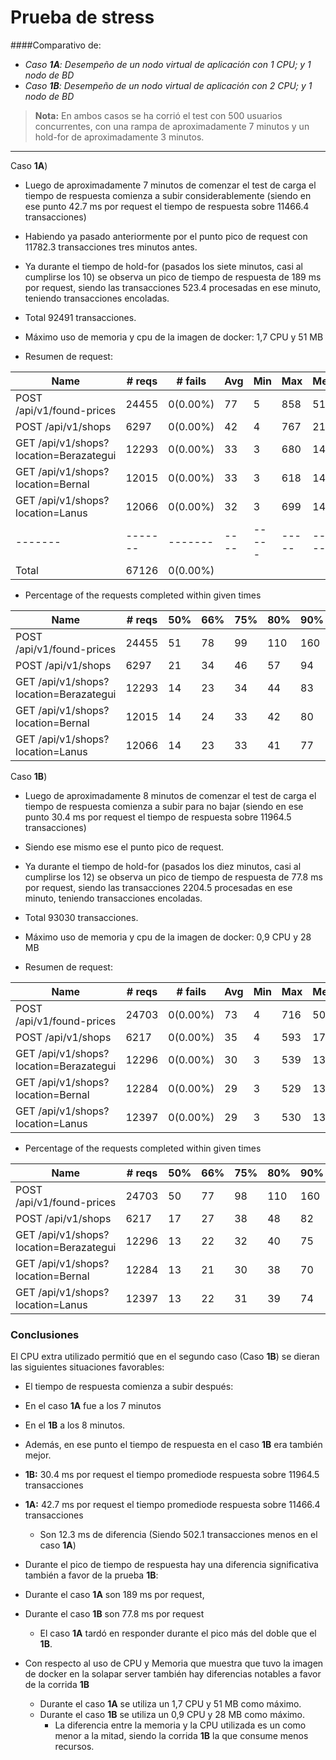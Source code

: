 Prueba de stress 
===================

####Comparativo de:

 - _Caso **1A**: Desempeño de un nodo virtual de aplicación con 1 CPU; y 1 nodo de BD_
 - _Caso **1B**: Desempeño de un nodo virtual de aplicación con 2 CPU; y 1 nodo de BD_


> **Nota:**
> En ambos casos se ha corrió el test con 500 usuarios concurrentes, con una rampa de aproximadamente 7 minutos y un hold-for de aproximadamente 3 minutos.

----------

Caso **1A**)

- Luego de aproximadamente 7 minutos de comenzar el test de carga el tiempo de respuesta comienza a subir considerablemente (siendo en ese punto  42.7 ms por request el tiempo de respuesta sobre  11466.4 transacciones)

- Habiendo ya pasado anteriormente por el punto pico de request con 11782.3 transacciones tres minutos antes.

- Ya durante el tiempo de hold-for (pasados los siete minutos, casi al cumplirse los 10) se observa un pico de tiempo de respuesta de 189 ms por request, siendo las transacciones 523.4 procesadas en ese minuto, teniendo transacciones encoladas.

- Total 92491 transacciones. 

- Máximo uso de memoria y cpu de la imagen de docker: 1,7 CPU y 51 MB 

- Resumen de request:

|Name|# reqs|# fails|Avg|Min|Max|Median|req/s|
|-------|-------|-------|----|-----|-----|---------|------|
|POST /api/v1/found-prices|24455|0(0.00%)|77|5|858|51|63.90|
|POST /api/v1/shops|6297|0(0.00%)|42|4|767|21|15.80|
|GET /api/v1/shops?location=Berazategui|12293|0(0.00%)|33|3|680|14|33.10|
|GET /api/v1/shops?location=Bernal|12015|0(0.00%)|33|3|618|14|34.80|
|GET /api/v1/shops?location=Lanus|12066|0(0.00%)|32|3| 699|14 |32.20|
|-------|-------|-------|----|-----|-----|---------|------|
|Total  |67126  |0(0.00%)|   |     |     |         |179.80|

- Percentage of the requests completed within given times

|Name|# reqs|50%|66%|75%|80%|90%|95%|98%|99%|100%|
|-------|-------|-----|-----|-----|------|-----|-----|-----|-----|-------|
|POST /api/v1/found-prices|24455|51|78|99|110|160|220| 340|420|858|
|POST /api/v1/shops|6297|21|34|46|57|94|150|250|340 |767|
|GET /api/v1/shops?location=Berazategui|12293|14|23|  34|44|83|130|220|310|680|
|GET /api/v1/shops?location=Bernal|12015|14|24|33|42|    80|130|220|300|618|
|GET /api/v1/shops?location=Lanus|12066|14|     23|33|41|77|120|200|300|699|


Caso **1B**)

- Luego de aproximadamente 8 minutos de comenzar el test de carga el tiempo de respuesta comienza a subir para no bajar (siendo en ese punto  30.4 ms por request el tiempo de respuesta sobre  11964.5 transacciones)

- Siendo ese mismo ese el punto pico de request.

- Ya durante el tiempo de hold-for (pasados los diez minutos, casi al cumplirse los 12) se observa un pico de tiempo de respuesta de 77.8 ms por request, siendo las transacciones 2204.5 procesadas en ese minuto, teniendo transacciones encoladas.

- Total 93030 transacciones.  

- Máximo uso de memoria y cpu de la imagen de docker: 0,9 CPU y 28 MB 

- Resumen de request:

|Name   |# reqs |# fails|Avg |Min  |Max  |Median   |req/s|
|-------|-------|-------|----|-----|-----|---------|------|
|POST /api/v1/found-prices |  24703   |  0(0.00%)   |   73    |   4  |   716  |      50  | 67.80 |
|POST /api/v1/shops |  6217  |   0(0.00%)   |   35   |    4   |  593  |      17 |  17.20 |
| GET /api/v1/shops?location=Berazategui |  12296  |   0(0.00%)  |    30  |     3  |   539  |      13 |  34.20|
| GET /api/v1/shops?location=Bernal | 12284   |  0(0.00%) |     29   |    3  |   529  |      13  | 35.90 |
|GET /api/v1/shops?location=Lanus   | 12397  |   0(0.00%)  |    29  |     3  |   530  |      13 |  33.80|

- Percentage of the requests completed within given times

|Name|# reqs|50%|66%|75%|80%|90%|95%|98%|99%|100%|
|-------|-------|-----|-----|-----|------|-----|-----|-----|-----|-------|
|POST /api/v1/found-prices   |                                    24703  |   50  |   77   |  98  |  110 |   160  |  210 |   280  |  350  |  716 |
|POST /api/v1/shops |                                              6217 |    17  |   27  |   38   |  48  |   82  |  130 |   210 |   300 |   593 |
| GET /api/v1/shops?location=Berazategui |                         12296 |    13  |   22  |   32 |    40  |   75  |  120 |   180 |   250  |  539 |
|GET /api/v1/shops?location=Bernal |                              12284   |  13  |   21 |    30 |    38  |   70 |   110 |   170  |  230  |  529 |
|GET /api/v1/shops?location=Lanus |                               12397  |   13  |   22  |   31  |   39  |   74  |  120  |  180  |  230 |   530|


### **Conclusiones**

El CPU extra utilizado permitió que en el segundo caso (Caso **1B**) se dieran las siguientes situaciones favorables:

- El tiempo de respuesta comienza a subir después:
 -  En el caso **1A** fue a los 7 minutos 
 - En el **1B** a los 8 minutos.
  
-  Además, en ese punto el tiempo de respuesta en el caso **1B** era también mejor.
 -  **1B:** 30.4 ms por request el tiempo promediode respuesta sobre  11964.5 transacciones 
 - **1A:** 42.7 ms por request el tiempo promediode respuesta sobre 11466.4 transacciones 
     - Son 12.3 ms de diferencia (Siendo 502.1 transacciones menos en el caso **1A**)  

- Durante el pico de tiempo de respuesta hay una diferencia significativa también a favor de la prueba **1B**: 
- Durante el caso **1A** son 189 ms por request, 
- Durante el caso **1B** son 77.8 ms por request
	- El caso **1A** tardó en responder durante el pico más del doble que el **1B**.

- Con respecto al uso de CPU y Memoria que muestra que tuvo la imagen de docker en la solapar server también hay diferencias notables a favor de la corrida **1B**
	- Durante el caso **1A** se utiliza un 1,7 CPU y 51 MB como máximo.
	- Durante el caso **1B** se utiliza un 0,9 CPU y 28 MB como máximo.
		- La diferencia entre la memoria y la CPU utilizada es un como menor a la mitad, siendo la corrida **1B** la que consume menos recursos. 
